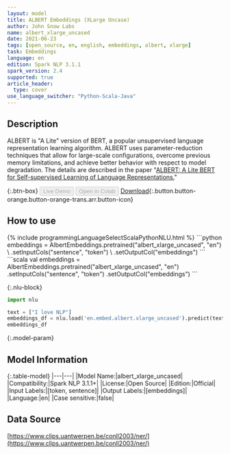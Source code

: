 ```yaml
---
layout: model
title: ALBERT Embeddings (XLarge Uncase)
author: John Snow Labs
name: albert_xlarge_uncased
date: 2021-06-23
tags: [open_source, en, english, embeddings, albert, xlarge]
task: Embeddings
language: en
edition: Spark NLP 3.1.1
spark_version: 2.4
supported: true
article_header:
  type: cover
use_language_switcher: "Python-Scala-Java"
---
```


## Description

ALBERT is "A Lite" version of BERT, a popular unsupervised language representation learning algorithm. ALBERT uses parameter-reduction techniques that allow for large-scale configurations, overcome previous memory limitations, and achieve better behavior with respect to model degradation. The details are described in the paper "[ALBERT: A Lite BERT for Self-supervised Learning of Language Representations.](https://arxiv.org/abs/1909.11942)"

{:.btn-box}
<button class="button button-orange" disabled>Live Demo</button>
<button class="button button-orange" disabled>Open in Colab</button>
[Download](https://s3.amazonaws.com/auxdata.johnsnowlabs.com/public/models/albert_xlarge_uncased_en_3.1.1_2.4_1624450838361.zip){:.button.button-orange.button-orange-trans.arr.button-icon}

## How to use



<div class="tabs-box" markdown="1">
{% include programmingLanguageSelectScalaPythonNLU.html %}
```python
embeddings = AlbertEmbeddings.pretrained("albert_xlarge_uncased", "en") \
      .setInputCols("sentence", "token") \
      .setOutputCol("embeddings")
```
```scala
val embeddings = AlbertEmbeddings.pretrained("albert_xlarge_uncased", "en")
      .setInputCols("sentence", "token")
      .setOutputCol("embeddings")
```

{:.nlu-block}
```python
import nlu

text = ["I love NLP"]
embeddings_df = nlu.load('en.embed.albert.xlarge_uncased').predict(text, output_level='token')
embeddings_df
```
</div>

{:.model-param}
## Model Information

{:.table-model}
|---|---|
|Model Name:|albert_xlarge_uncased|
|Compatibility:|Spark NLP 3.1.1+|
|License:|Open Source|
|Edition:|Official|
|Input Labels:|[token, sentence]|
|Output Labels:|[embeddings]|
|Language:|en|
|Case sensitive:|false|

## Data Source

[https://www.clips.uantwerpen.be/conll2003/ner/](https://www.clips.uantwerpen.be/conll2003/ner/)